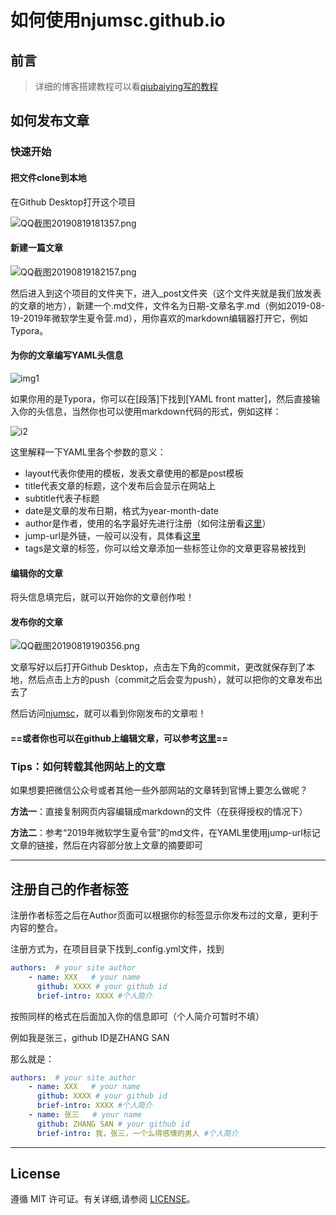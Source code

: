 # 如何使用njumsc.github.io

## 前言

> 详细的博客搭建教程可以看[qiubaiying写的教程](https://www.jianshu.com/p/e68fba58f75c)

## 如何发布文章

### 快速开始

#### 把文件clone到本地

在Github Desktop打开这个项目

![QQ截图20190819181357.png](https://i.loli.net/2019/08/19/f6H7cnsDtvRE49Y.png)

#### 新建一篇文章

![QQ截图20190819182157.png](https://i.loli.net/2019/08/19/36ODMfFIePwU5bH.png)

然后进入到这个项目的文件夹下，进入_post文件夹（这个文件夹就是我们放发表的文章的地方），新建一个.md文件，文件名为日期-文章名字.md（例如2019-08-19-2019年微软学生夏令营.md），用你喜欢的markdown编辑器打开它，例如Typora。

#### 为你的文章编写YAML头信息

![img1](https://i.loli.net/2019/08/19/mrRCLY7h6aNPF4T.png)

如果你用的是Typora，你可以在[段落]下找到[YAML front matter]，然后直接输入你的头信息，当然你也可以使用markdown代码的形式，例如这样：

![i2](https://i.loli.net/2019/08/19/b5zF9n8R4UO2Cd6.png)

这里解释一下YAML里各个参数的意义：

- layout代表你使用的模板，发表文章使用的都是post模板
- title代表文章的标题，这个发布后会显示在网站上
- subtitle代表子标题
- date是文章的发布日期，格式为year-month-date
- author是作者，使用的名字最好先进行注册（如何注册看[这里](#注册自己的作者标签)）
- jump-url是外链，一般可以没有，具体看[这里](#如何转载其他网站上的文章)
- tags是文章的标签，你可以给文章添加一些标签让你的文章更容易被找到



#### 编辑你的文章

将头信息填完后，就可以开始你的文章创作啦！

#### 发布你的文章

![QQ截图20190819190356.png](https://i.loli.net/2019/08/19/SweP9O2X3chIC1a.png)

文章写好以后打开Github Desktop，点击左下角的commit，更改就保存到了本地，然后点击上方的push（commit之后会变为push），就可以把你的文章发布出去了

然后访问[njumsc](http://njumsc.github.io)，就可以看到你刚发布的文章啦！



#### ==或者你也可以在github上编辑文章，可以参考[这里](https://njumsc.github.io/2017/02/06/快速搭建个人博客/#写文章)==

### Tips：如何转载其他网站上的文章

如果想要把微信公众号或者其他一些外部网站的文章转到官博上要怎么做呢？

**方法一**：直接复制网页内容编辑成markdown的文件（在获得授权的情况下）

**方法二**：参考“2019年微软学生夏令营”的md文件，在YAML里使用jump-url标记文章的链接，然后在内容部分放上文章的摘要即可

---

## 注册自己的作者标签

注册作者标签之后在Author页面可以根据你的标签显示你发布过的文章，更利于内容的整合。

注册方式为，在项目目录下找到_config.yml文件，找到

```yml
authors:  # your site author
	- name: XXX   # your name 
	  github: XXXX # your github id
	  brief-intro: XXXX #个人简介 
```

按照同样的格式在后面加入你的信息即可（个人简介可暂时不填）

例如我是张三，github ID是ZHANG SAN

那么就是：

```yaml
authors:  # your site author
    - name: XXX   # your name 
      github: XXXX # your github id
      brief-intro: XXXX #个人简介 
    - name: 张三   # your name 
      github: ZHANG SAN # your github id
      brief-intro: 我，张三，一个么得感情的男人 #个人简介 
```



---

## License

遵循 MIT 许可证。有关详细,请参阅 [LICENSE](https://github.com/qiubaiying/qiubaiying.github.io/blob/master/LICENSE)。


